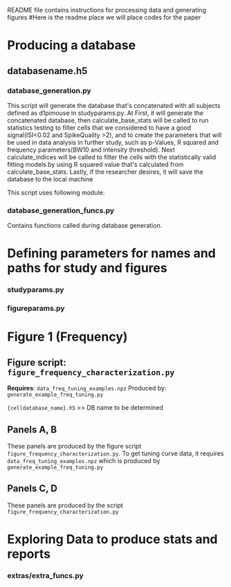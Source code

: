 README file contains instructions for processing data and generating figures
#Here is the readme place we will place codes for the paper

# Producing a database

## databasename.h5
### database_generation.py
This script will generate the database that's concatenated with all subjects defined as d1pimouse in studyparams.py. At First, it will generate the concatenated database, then calculate_base_stats will be called to run statistics testing to filter cells that we considered to have a good signal(ISI<0.02 and SpikeQuality >2), and to create the parameters that will be used in data analysis in further study, such as p-Values, R squared and frequency parameters(BW10 and intensity threshold). Next calculate_indices will be called to filter the cells with the statistically valid fitting models by using R squared value that's calculated from calculate_base_stats. Lastly, if the researcher desires, it will save the database to the local machine

This script uses following module:
### database_generation_funcs.py
Contains functions called during database generation.

# Defining parameters for names and paths for study and figures
### studyparams.py
### figureparams.py

# Figure 1 (Frequency)
## Figure script: `figure_frequency_characterization.py`
**Requires**:
`data_freq_tuning_examples.npz`
Produced by:
`generate_example_freq_tuning.py`

`{celldatabase_name}.h5` >> DB name to be determined

## Panels A, B
These panels are produced by the figure script `figure_frequency_characterization.py`.
To get tuning curve data, it requires `data_freq_tuning_examples.npz` which is produced by `generate_example_freq_tuning.py`

## Panels C, D
These panels are produced by the script `figure_frequency_characterization.py`


# Exploring Data to produce stats and reports
### extras/extra_funcs.py
